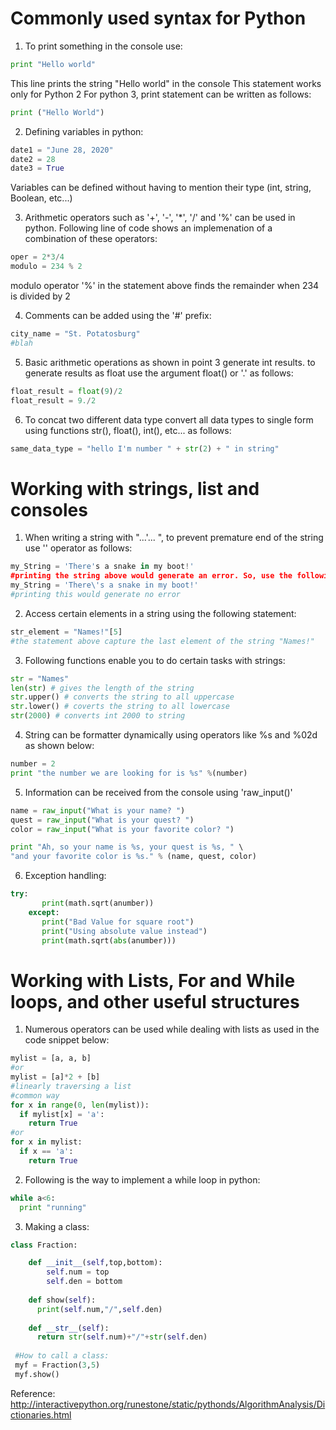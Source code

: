 # Commonly used syntax for Python
1. To print something in the console use:
```python
print "Hello world"
```
This line prints the string "Hello world" in the console
This statement works only for Python 2
For python 3, print statement can be written as follows:
```python
print ("Hello World")
```
2. Defining variables in python:
```python
date1 = "June 28, 2020"
date2 = 28
date3 = True
```
Variables can be defined without having to mention their type (int, string, Boolean, etc...)

3. Arithmetic operators such as '+', '-', '\*', '/' and '%' can be used in python. Following line of code shows an implemenation of a combination of these operators:
```python
oper = 2*3/4
modulo = 234 % 2
```
modulo operator '%' in the statement above finds the remainder when 234 is divided by 2

4. Comments can be added using the '\#' prefix:
```python
city_name = "St. Potatosburg"
#blah
```
5. Basic arithmetic operations as shown in point 3 generate int results. to generate results as float use the argument float() or '.' as follows:
```python
float_result = float(9)/2
float_result = 9./2
```
6. To concat two different data type convert all data types to single form using functions str(), float(), int(), etc... as follows:
```python
same_data_type = "hello I'm number " + str(2) + " in string"
```
# Working with strings, list and consoles

1. When writing a string with "...'... ", to prevent premature end of the string use '\' operator as follows:
```python
my_String = 'There's a snake in my boot!'
#printing the string above would generate an error. So, use the following form instead
my_String = 'There\'s a snake in my boot!'
#printing this would generate no error
```
2. Access certain elements in a string using the following statement:
```python
str_element = "Names!"[5]
#the statement above capture the last element of the string "Names!"
```

3. Following functions enable you to do certain tasks with strings:
```python
str = "Names"
len(str) # gives the length of the string
str.upper() # converts the string to all uppercase
str.lower() # coverts the string to all lowercase
str(2000) # converts int 2000 to string
```

4. String can be formatter dynamically using operators like %s and %02d as shown below:
```python
number = 2
print "the number we are looking for is %s" %(number)
```
5. Information can be received from the console using 'raw_input()'
```python
name = raw_input("What is your name? ")
quest = raw_input("What is your quest? ")
color = raw_input("What is your favorite color? ")

print "Ah, so your name is %s, your quest is %s, " \
"and your favorite color is %s." % (name, quest, color)
```
6. Exception handling:
```python
try:
       print(math.sqrt(anumber))
    except:
       print("Bad Value for square root")
       print("Using absolute value instead")
       print(math.sqrt(abs(anumber)))
```
 
# Working with Lists, For and While loops, and other useful structures

1. Numerous operators can be used while dealing with lists as used in the code snippet below:
```python
mylist = [a, a, b]
#or
mylist = [a]*2 + [b]
#linearly traversing a list
#common way
for x in range(0, len(mylist)):
  if mylist[x] = 'a':
    return True
#or
for x in mylist:
  if x == 'a':
    return True
```

2. Following is the way to implement a while loop in python:
```python
while a<6:
  print "running"
```

3. Making a class:
```python
class Fraction:

    def __init__(self,top,bottom):
        self.num = top
        self.den = bottom
        
    def show(self):
      print(self.num,"/",self.den)
     
    def __str__(self):
      return str(self.num)+"/"+str(self.den)
      
 #How to call a class:
 myf = Fraction(3,5)
 myf.show()
 ```

Reference: http://interactivepython.org/runestone/static/pythonds/AlgorithmAnalysis/Dictionaries.html
